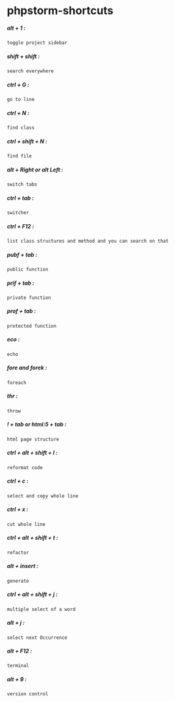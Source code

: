 # phpstorm-shortcuts

##### alt + 1 : 

```toggle project sidebar```

##### shift + shift :
 
```search everywhere```

##### ctrl + G : 

```go to line```

##### ctrl + N :
 
```find class```

##### ctrl + shift + N :
 
```find file```

##### alt + Right or alt Left :
 
```switch tabs```

##### ctrl + tab :
 
```switcher```

##### ctrl + F12 :
 
```list class structures and method and you can search on that```

##### pubf + tab :
 
```public function```

##### prif + tab :
 
```private function```

##### prof + tab :
 
```protected function```

##### eco :
 
```echo```

##### fore and forek :
 
```foreach```

##### thr :
 
```throw```
  
##### ! + tab or html:5 + tab :
 
```html page structure```

##### ctrl + alt + shift + l :
 
```reformat code```

##### ctrl + c :
 
```select and copy whole line```

##### ctrl + x :
 
```cut whole line```

##### ctrl + alt + shift + t :
 
```refactor```

##### alt + insert :
 
```generate```

##### ctrl + alt + shift + j :
 
```multiple select of a word```

##### alt + j :
 
```select next Occurrence```

##### alt + F12 :
 
```terminal```

##### alt + 9 :
 
```version control```